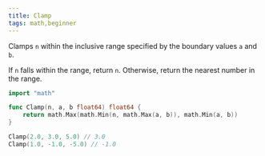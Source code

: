 ```yaml
---
title: Clamp
tags: math,beginner
---
```


Clamps `n` within the inclusive range specified by the boundary values `a` and `b`.

If `n` falls within the range, return `n`.
Otherwise, return the nearest number in the range.

```go
import "math"

func Clamp(n, a, b float64) float64 {
	return math.Max(math.Min(n, math.Max(a, b)), math.Min(a, b))
}
```

```go
Clamp(2.0, 3.0, 5.0) // 3.0
Clamp(1.0, -1.0, -5.0) // -1.0

```
